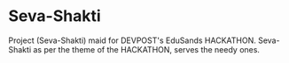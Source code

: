 # Seva-Shakti
Project (Seva-Shakti) maid for DEVPOST's EduSands HACKATHON. Seva-Shakti as per the theme of the HACKATHON, serves the needy ones.

